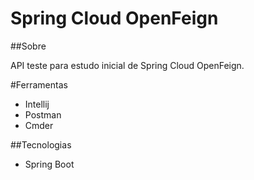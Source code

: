 # Spring Cloud OpenFeign

  ##Sobre
  
  API teste para estudo inicial de Spring Cloud OpenFeign.
  
  
  #Ferramentas
  - Intellij
  - Postman
  - Cmder

  ##Tecnologias 
  - Spring Boot
